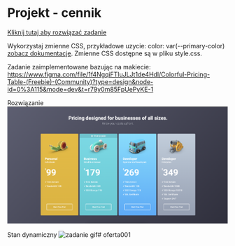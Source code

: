 # Projekt - cennik
[Kliknij tutaj aby rozwiązać zadanie](https://githubbox.com/Publishing-School/css-projekt-cennik)

Wykorzystaj zmienne CSS, przykładowe uzycie: color: var(--primary-color)
[zobacz dokumentacje](https://developer.mozilla.org/en-US/docs/Web/CSS/Using_CSS_custom_properties).
Zmienne CSS dostępne są w pliku style.css.


Zadanie zaimplementowane bazując na makiecie:
https://www.figma.com/file/1f4NgqiFTluJLJt1de4Hdl/Colorful-Pricing-Table-(Freebie)-(Community)?type=design&node-id=0%3A115&mode=dev&t=r79y0m85FpUePyKE-1

Rozwiązanie
![image info](./zadanie.png)

Stan dynamiczny
![zadanie gif](./zadanie.gif)#   o f e r t a 0 0 1 
 
 